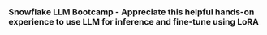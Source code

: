 ### Snowflake LLM Bootcamp - Appreciate this helpful hands-on experience to use LLM for inference and fine-tune using LoRA
